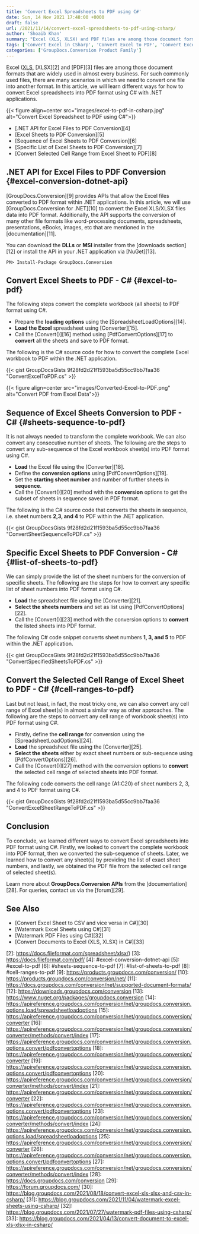 ```yaml
---
title: 'Convert Excel Spreadsheets to PDF using C#'
date: Sun, 14 Nov 2021 17:48:00 +0000
draft: false
url: /2021/11/14/convert-excel-spreadsheets-to-pdf-using-csharp/
author: 'Shoaib Khan'
summary: "Excel (XLS, XLSX) and PDF files are among those document formats that are widely used in almost every business. For such commonly used files there are many scenarios in which we need to convert one file into another format. In this article, we will learn different ways for how to convert Excel spreadsheets into PDF format using C# with .NET applications."
tags: ['Convert Excel in CSharp', 'Convert Excel to PDF', 'Convert Excel to PDF in CSharp', 'Convert to PDF in CSharp', 'Excel to PDF', 'Excel to PDF in CSharp']
categories: ['GroupDocs.Conversion Product Family']
---
```


Excel ([XLS][1], [XLSX][2] and [PDF][3] files are among those document formats that are widely used in almost every business. For such commonly used files, there are many scenarios in which we need to convert one file into another format. In this article, we will learn different ways for how to convert Excel spreadsheets into PDF format using C# with .NET applications.



{{< figure align=center src="images/excel-to-pdf-in-csharp.jpg" alt="Convert Excel Spreadsheet to PDF using C#">}}


*   [.NET API for Excel Files to PDF Conversion][4]
*   [Excel Sheets to PDF Conversion][5]
*   [Sequence of Excel Sheets to PDF Conversion][6]
*   [Specific List of Excel Sheets to PDF Conversion][7]
*   [Convert Selected Cell Range from Excel Sheet to PDF][8]

## .NET API for Excel Files to PDF Conversion {#excel-conversion-dotnet-api}

[GroupDocs.Conversion][9] provides APIs that allow the Excel files converted to PDF format within .NET applications. In this article, we will use [GroupDocs.Conversion for .NET][10] to convert the Excel XLS/XLSX files data into PDF format. Additionally, the API supports the conversion of many other file formats like word-processing documents, spreadsheets, presentations, eBooks, images, etc that are mentioned in the [documentation][11].

You can download the **DLLs** or **MSI** installer from the [downloads section][12] or install the API in your .NET application via [NuGet][13].

```
PM> Install-Package GroupDocs.Conversion
```

## Convert Excel Sheets to PDF - C# {#excel-to-pdf}

The following steps convert the complete workbook (all sheets) to PDF format using C#.

*   Prepare the **loading options** using the [SpreadsheetLoadOptions][14].
*   **Load the Excel** spreadsheet using [Converter][15].
*   Call the [Convert()][16] method using [PdfConvertOptions][17] to **convert** all the sheets and save to PDF format.

The following is the C# source code for how to convert the complete Excel workbook to PDF within the .NET application.

{{< gist GroupDocsGists 9f28fd2d21f1593ba5d55cc9bb7faa36 "ConvertExcelToPDF.cs" >}}



{{< figure align=center src="images/Converted-Excel-to-PDF.png" alt="Convert PDF from Excel Data">}}


## Sequence of Excel Sheets Conversion to PDF - C# {#sheets-sequence-to-pdf}

It is not always needed to transform the complete workbook. We can also convert any consecutive number of sheets. The following are the steps to convert any sub-sequence of the Excel workbook sheet(s) into PDF format using C#.

*   **Load** the Excel file using the [Converter][18].
*   Define the **conversion options** using [PdfConvertOptions][19].
*   Set the **starting sheet number** and number of further sheets in **sequence**.
*   Call the [Convert()][20] method with the **conversion** options to get the subset of sheets in sequence saved in PDF format.

The following is the C# source code that converts the sheets in sequence, i.e. sheet numbers **2,3, and 4** to PDF within the .NET application.

{{< gist GroupDocsGists 9f28fd2d21f1593ba5d55cc9bb7faa36 "ConvertSheetSequenceToPDF.cs" >}}

## Specific Excel Sheets to PDF Conversion - C# {#list-of-sheets-to-pdf}

We can simply provide the list of the sheet numbers for the conversion of specific sheets. The following are the steps for how to convert any specific list of sheet numbers into PDF format using C#.

*   **Load** the spreadsheet file using the [Converter][21].
*   **Select the sheets numbers** and set as list using [PdfConvertOptions][22].
*   Call the [Convert()][23] method with the conversion options to **convert** the listed sheets into PDF format.

The following C# code snippet converts sheet numbers **1, 3, and 5** to PDF within the .NET application.

{{< gist GroupDocsGists 9f28fd2d21f1593ba5d55cc9bb7faa36 "ConvertSpecifiedSheetsToPDF.cs" >}}

## Convert the Selected Cell Range of Excel Sheet to PDF - C# {#cell-ranges-to-pdf}

Last but not least, in fact, the most tricky one, we can also convert any cell range of Excel sheet(s) in almost a similar way as other approaches. The following are the steps to convert any cell range of workbook sheet(s) into PDF format using C#.

*   Firstly, define the **cell range** for conversion using the [SpreadsheetLoadOptions][24].
*   **Load** the spreadsheet file using the [Converter][25].
*   **Select the sheets** either by exact sheet numbers or sub-sequence using [PdfConvertOptions][26].
*   Call the [Convert()][27] method with the conversion options to **convert** the selected cell range of selected sheets into PDF format.

The following code converts the cell range (A1:C20) of sheet numbers 2, 3, and 4 to PDF format using C#.

{{< gist GroupDocsGists 9f28fd2d21f1593ba5d55cc9bb7faa36 "ConvertExcelSheetRangeToPDF.cs" >}}

## Conclusion

To conclude, we learned different ways to convert Excel spreadsheets into PDF format using C#. Firstly, we looked to convert the complete workbook into PDF format, then we converted the sub-sequence of sheets. Later, we learned how to convert any sheet(s) by providing the list of exact sheet numbers, and lastly, we obtained the PDF file from the selected cell range of selected sheet(s).

Learn more about **GroupDocs.Conversion APIs** from the [documentation][28]. For queries, contact us via the [forum][29].

## See Also

*   [Convert Excel Sheet to CSV and vice versa in C#][30]
*   [Watermark Excel Sheets using C#][31]
*   [Watermark PDF Files using C#][32]
*   [Convert Documents to Excel (XLS, XLSX) in C#][33]







[1]: https://docs.fileformat.com/spreadsheet/xls/
[2]: https://docs.fileformat.com/spreadsheet/xlsx/)
[3]: https://docs.fileformat.com/pdf/
[4]: #excel-conversion-dotnet-api
[5]: #excel-to-pdf
[6]: #sheets-sequence-to-pdf
[7]: #list-of-sheets-to-pdf
[8]: #cell-ranges-to-pdf
[9]: https://products.groupdocs.com/conversion/
[10]: https://products.groupdocs.com/conversion/net/
[11]: https://docs.groupdocs.com/conversion/net/supported-document-formats/
[12]: https://downloads.groupdocs.com/conversion
[13]: https://www.nuget.org/packages/groupdocs.conversion
[14]: https://apireference.groupdocs.com/conversion/net/groupdocs.conversion.options.load/spreadsheetloadoptions
[15]: https://apireference.groupdocs.com/conversion/net/groupdocs.conversion/converter
[16]: https://apireference.groupdocs.com/conversion/net/groupdocs.conversion/converter/methods/convert/index
[17]: https://apireference.groupdocs.com/conversion/net/groupdocs.conversion.options.convert/pdfconvertoptions
[18]: https://apireference.groupdocs.com/conversion/net/groupdocs.conversion/converter
[19]: https://apireference.groupdocs.com/conversion/net/groupdocs.conversion.options.convert/pdfconvertoptions
[20]: https://apireference.groupdocs.com/conversion/net/groupdocs.conversion/converter/methods/convert/index
[21]: https://apireference.groupdocs.com/conversion/net/groupdocs.conversion/converter
[22]: https://apireference.groupdocs.com/conversion/net/groupdocs.conversion.options.convert/pdfconvertoptions
[23]: https://apireference.groupdocs.com/conversion/net/groupdocs.conversion/converter/methods/convert/index
[24]: https://apireference.groupdocs.com/conversion/net/groupdocs.conversion.options.load/spreadsheetloadoptions
[25]: https://apireference.groupdocs.com/conversion/net/groupdocs.conversion/converter
[26]: https://apireference.groupdocs.com/conversion/net/groupdocs.conversion.options.convert/pdfconvertoptions
[27]: https://apireference.groupdocs.com/conversion/net/groupdocs.conversion/converter/methods/convert/index
[28]: https://docs.groupdocs.com/conversion
[29]: https://forum.groupdocs.com/
[30]: https://blog.groupdocs.com/2021/08/18/convert-excel-xls-xlsx-and-csv-in-csharp/
[31]: https://blog.groupdocs.com/2021/11/04/watermark-excel-sheets-using-csharp/
[32]: https://blog.groupdocs.com/2021/07/27/watermark-pdf-files-using-csharp/
[33]: https://blog.groupdocs.com/2021/04/13/convert-document-to-excel-xls-xlsx-in-csharp/

